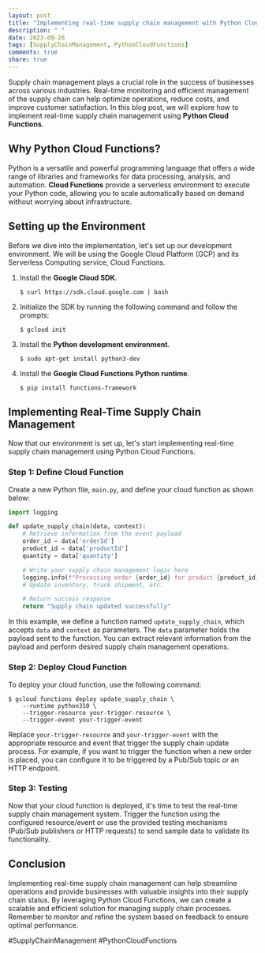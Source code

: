 ```yaml
---
layout: post
title: "Implementing real-time supply chain management with Python Cloud Functions"
description: " "
date: 2023-09-26
tags: [SupplyChainManagement, PythonCloudFunctions]
comments: true
share: true
---
```


Supply chain management plays a crucial role in the success of businesses across various industries. Real-time monitoring and efficient management of the supply chain can help optimize operations, reduce costs, and improve customer satisfaction. In this blog post, we will explore how to implement real-time supply chain management using **Python Cloud Functions**.

## Why Python Cloud Functions?

Python is a versatile and powerful programming language that offers a wide range of libraries and frameworks for data processing, analysis, and automation. **Cloud Functions** provide a serverless environment to execute your Python code, allowing you to scale automatically based on demand without worrying about infrastructure.

## Setting up the Environment

Before we dive into the implementation, let's set up our development environment. We will be using the Google Cloud Platform (GCP) and its Serverless Computing service, Cloud Functions.

1. Install the **Google Cloud SDK**.

   ```
   $ curl https://sdk.cloud.google.com | bash
   ```

2. Initialize the SDK by running the following command and follow the prompts:

   ```
   $ gcloud init
   ```

3. Install the **Python development environment**.

   ```
   $ sudo apt-get install python3-dev
   ```

4. Install the **Google Cloud Functions Python runtime**.

   ```
   $ pip install functions-framework
   ```

## Implementing Real-Time Supply Chain Management

Now that our environment is set up, let's start implementing real-time supply chain management using Python Cloud Functions.

### Step 1: Define Cloud Function

Create a new Python file, `main.py`, and define your cloud function as shown below:

```python
import logging

def update_supply_chain(data, context):
    # Retrieve information from the event payload
    order_id = data['orderId']
    product_id = data['productId']
    quantity = data['quantity']

    # Write your supply chain management logic here
    logging.info(f"Processing order {order_id} for product {product_id} with quantity {quantity}")
    # Update inventory, track shipment, etc.

    # Return success response
    return "Supply chain updated successfully"
```

In this example, we define a function named `update_supply_chain`, which accepts `data` and `context` as parameters. The `data` parameter holds the payload sent to the function. You can extract relevant information from the payload and perform desired supply chain management operations.

### Step 2: Deploy Cloud Function

To deploy your cloud function, use the following command:

```
$ gcloud functions deploy update_supply_chain \
    --runtime python310 \
    --trigger-resource your-trigger-resource \
    --trigger-event your-trigger-event
```

Replace `your-trigger-resource` and `your-trigger-event` with the appropriate resource and event that trigger the supply chain update process. For example, if you want to trigger the function when a new order is placed, you can configure it to be triggered by a Pub/Sub topic or an HTTP endpoint.

### Step 3: Testing

Now that your cloud function is deployed, it's time to test the real-time supply chain management system. Trigger the function using the configured resource/event or use the provided testing mechanisms (Pub/Sub publishers or HTTP requests) to send sample data to validate its functionality.

## Conclusion

Implementing real-time supply chain management can help streamline operations and provide businesses with valuable insights into their supply chain status. By leveraging Python Cloud Functions, we can create a scalable and efficient solution for managing supply chain processes. Remember to monitor and refine the system based on feedback to ensure optimal performance. 

#SupplyChainManagement #PythonCloudFunctions
